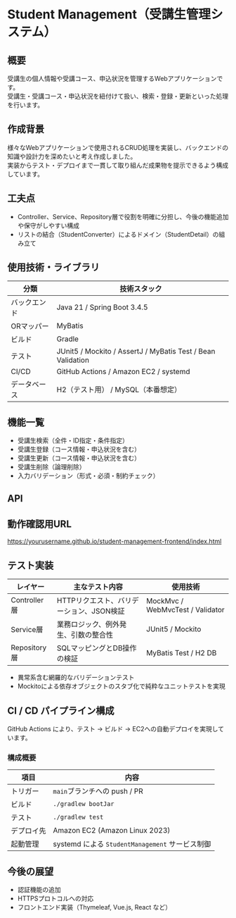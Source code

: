 # Student Management（受講生管理システム）

## 概要

受講生の個人情報や受講コース、申込状況を管理するWebアプリケーションです。<br>
受講生・受講コース・申込状況を紐付けて扱い、検索・登録・更新といった処理を行います。

## 作成背景

様々なWebアプリケーションで使用されるCRUD処理を実装し、バックエンドの知識や設計力を深めたいと考え作成しました。<br>
実装からテスト・デプロイまで一貫して取り組んだ成果物を提示できるよう構成しています。

## 工夫点

- Controller、Service、Repository層で役割を明確に分担し、今後の機能追加や保守がしやすい構成
- リストの結合（StudentConverter）によるドメイン（StudentDetail）の組み立て

## 使用技術・ライブラリ

| 分類     | 技術スタック                                                      |
|--------|-------------------------------------------------------------|
| バックエンド | Java 21 / Spring Boot 3.4.5                                 |
| ORマッパー | MyBatis                                                     |
| ビルド    | Gradle                                                      |
| テスト    | JUnit5 / Mockito / AssertJ / MyBatis Test / Bean Validation |
| CI/CD  | GitHub Actions / Amazon EC2 / systemd                       |
| データベース | H2（テスト用） / MySQL（本番想定）                                      |

## 機能一覧

- 受講生検索（全件・ID指定・条件指定）
- 受講生登録（コース情報・申込状況を含む）
- 受講生更新（コース情報・申込状況を含む）
- 受講生削除（論理削除）
- 入力バリデーション（形式・必須・制約チェック）

## API

## 動作確認用URL

https://yourusername.github.io/student-management-frontend/index.html

## テスト実装

| レイヤー        | 主なテスト内容                  | 使用技術                             |
|-------------|--------------------------|----------------------------------|
| Controller層 | HTTPリクエスト、バリデーション、JSON検証 | MockMvc / WebMvcTest / Validator |
| Service層    | 業務ロジック、例外発生、引数の整合性       | JUnit5 / Mockito                 |
| Repository層 | SQLマッピングとDB操作の検証         | MyBatis Test / H2 DB             |

- 異常系含む網羅的なバリデーションテスト
- Mockitoによる依存オブジェクトのスタブ化で純粋なユニットテストを実現

## CI / CD パイプライン構成

GitHub Actions により、テスト → ビルド → EC2への自動デプロイを実現しています。

### 構成概要

| 項目    | 内容                                     |
|-------|----------------------------------------|
| トリガー  | `main`ブランチへの push / PR                 |
| ビルド   | `./gradlew bootJar`                    |
| テスト   | `./gradlew test`                       |
| デプロイ先 | Amazon EC2 (Amazon Linux 2023)         |
| 起動管理  | systemd による `StudentManagement` サービス制御 |

## 今後の展望

* 認証機能の追加
* HTTPSプロトコルへの対応
* フロントエンド実装（Thymeleaf, Vue.js, React など）
